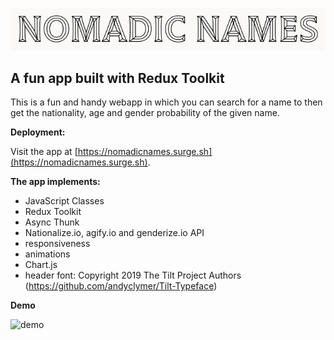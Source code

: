 ![screenshot](./src/images/screenshot.png)

## A fun app built with Redux Toolkit

This is a fun and handy webapp in which you can search for a name to then get the nationality, age and gender probability of the given name.

**Deployment:**

Visit the app at [https://nomadicnames.surge.sh](https://nomadicnames.surge.sh).

**The app implements:**

- JavaScript Classes
- Redux Toolkit
- Async Thunk
- Nationalize.io, agify.io and genderize.io API
- responsiveness
- animations
- Chart.js
- header font: Copyright 2019 The Tilt Project Authors (https://github.com/andyclymer/Tilt-Typeface)

**Demo**

![demo](./src/images/ezgif.com-gif-maker.gif)
